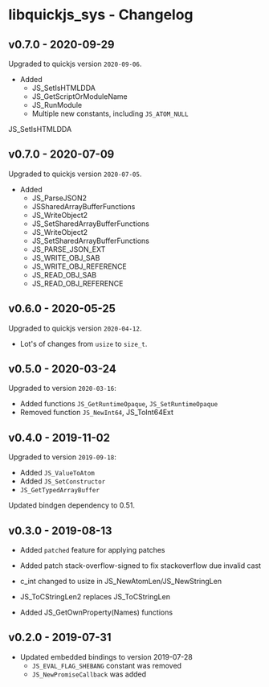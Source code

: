 # libquickjs_sys - Changelog


## v0.7.0 - 2020-09-29

Upgraded to quickjs version `2020-09-06`.

* Added
  - JS_SetIsHTMLDDA
  - JS_GetScriptOrModuleName
  - JS_RunModule
  - Multiple new constants, including `JS_ATOM_NULL`

JS_SetIsHTMLDDA

## v0.7.0 - 2020-07-09

Upgraded to quickjs version `2020-07-05`.

* Added
  - JS_ParseJSON2
  - JSSharedArrayBufferFunctions
  - JS_WriteObject2
  - JS_SetSharedArrayBufferFunctions
  - JS_WriteObject2
  - JS_SetSharedArrayBufferFunctions
  - JS_PARSE_JSON_EXT
  - JS_WRITE_OBJ_SAB
  - JS_WRITE_OBJ_REFERENCE
  - JS_READ_OBJ_SAB
  - JS_READ_OBJ_REFERENCE

## v0.6.0 - 2020-05-25

Upgraded to quickjs version `2020-04-12`.

* Lot's of changes from `usize` to `size_t`.

## v0.5.0 - 2020-03-24

Upgraded to version `2020-03-16`:

- Added functions `JS_GetRuntimeOpaque`, `JS_SetRuntimeOpaque`
- Removed function `JS_NewInt64`, JS_ToInt64Ext

## v0.4.0 - 2019-11-02

Upgraded to version `2019-09-18`:

* Added `JS_ValueToAtom`
* Added `JS_SetConstructor`
* `JS_GetTypedArrayBuffer`

Updated bindgen dependency to 0.51.

## v0.3.0 - 2019-08-13

* Added `patched` feature for applying patches
* Added patch stack-overflow-signed to fix stackoverflow due invalid cast

* c_int changed to usize in JS_NewAtomLen/JS_NewStringLen
* JS_ToCStringLen2 replaces JS_ToCStringLen 
* Added JS_GetOwnProperty(Names) functions

## v0.2.0 - 2019-07-31

* Updated embedded bindings to version 2019-07-28
    - `JS_EVAL_FLAG_SHEBANG` constant was removed
    - `JS_NewPromiseCallback` was added
